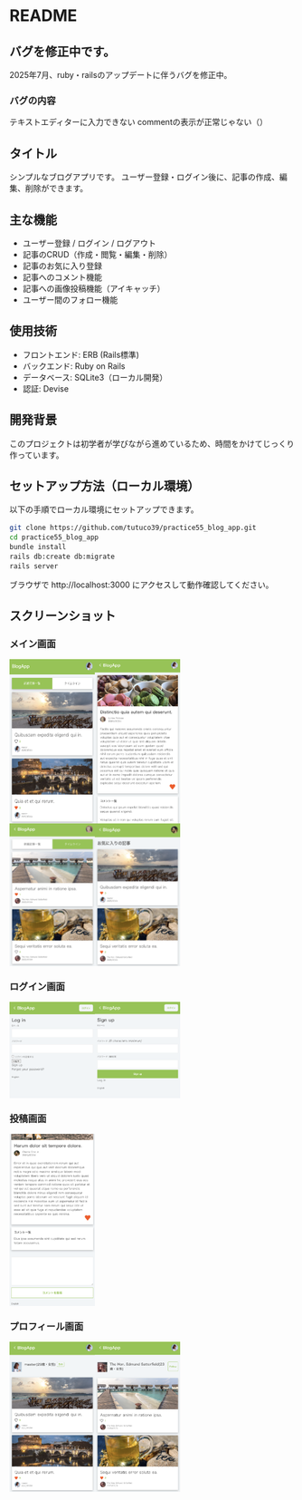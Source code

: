 # README

## バグを修正中です。
2025年7月、ruby・railsのアップデートに伴うバグを修正中。

### バグの内容
テキストエディターに入力できない
commentの表示が正常じゃない（）

## タイトル
シンプルなブログアプリです。
ユーザー登録・ログイン後に、記事の作成、編集、削除ができます。

## 主な機能
- ユーザー登録 / ログイン / ログアウト
- 記事のCRUD（作成・閲覧・編集・削除）
- 記事のお気に入り登録
- 記事へのコメント機能
- 記事への画像投稿機能（アイキャッチ）
- ユーザー間のフォロー機能

## 使用技術
- フロントエンド: ERB (Rails標準)
- バックエンド: Ruby on Rails
- データベース: SQLite3（ローカル開発）
- 認証: Devise

## 開発背景
このプロジェクトは初学者が学びながら進めているため、時間をかけてじっくり作っています。


## セットアップ方法（ローカル環境）
以下の手順でローカル環境にセットアップできます。

```bash
git clone https://github.com/tutuco39/practice55_blog_app.git
cd practice55_blog_app
bundle install
rails db:create db:migrate
rails server
```
ブラウザで http://localhost:3000 にアクセスして動作確認してください。


## スクリーンショット

### メイン画面

<div style="display: flex; vertical-align: top;">
  <img src="./images/article.index.png" width="30%">
  <img src="./images/article.show.png" width="30%">
</div>

<div style="display: flex; vertical-align: top;">
  <img src="./images/timeline.png" width="30%">
  <img src="./images/like.article.png" width="30%">
</div>

### ログイン画面

<div style="display: flex; vertical-align: top;">
  <img src="./images/login.png" width="30%">
  <img src="./images/signup.png" width="30%">
</div>

### 投稿画面

<div style="display: flex; vertical-align: top;">
  <img src="./images/add.comment.png" width="30%">
</div>

### プロフィール画面

<div style="display: flex; vertical-align: top;">
  <img src="./images/profile.png" width="30%">
  <img src="./images/follow.png" width="30%">
</div>
